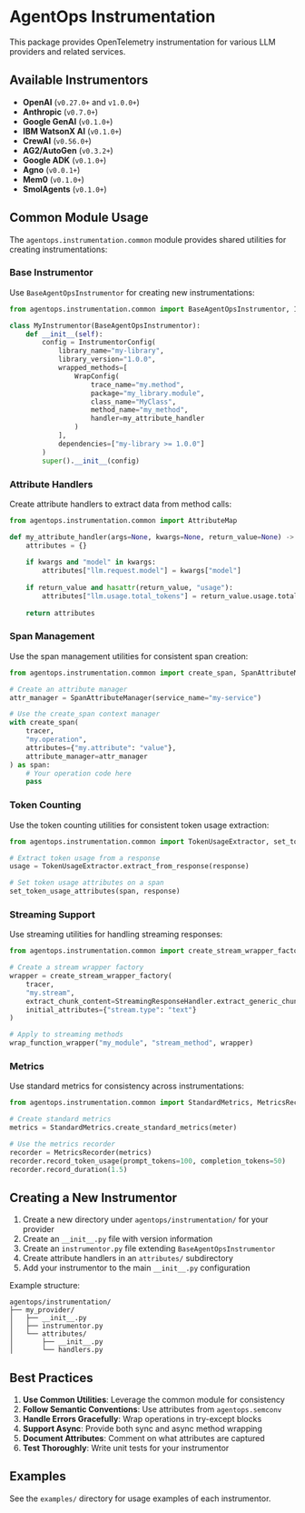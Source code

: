 # AgentOps Instrumentation

This package provides OpenTelemetry instrumentation for various LLM providers and related services.

## Available Instrumentors

- **OpenAI** (`v0.27.0+` and `v1.0.0+`)
- **Anthropic** (`v0.7.0+`)
- **Google GenAI** (`v0.1.0+`)
- **IBM WatsonX AI** (`v0.1.0+`)
- **CrewAI** (`v0.56.0+`)
- **AG2/AutoGen** (`v0.3.2+`)
- **Google ADK** (`v0.1.0+`)
- **Agno** (`v0.0.1+`)
- **Mem0** (`v0.1.0+`)
- **SmolAgents** (`v0.1.0+`)

## Common Module Usage

The `agentops.instrumentation.common` module provides shared utilities for creating instrumentations:

### Base Instrumentor

Use `BaseAgentOpsInstrumentor` for creating new instrumentations:

```python
from agentops.instrumentation.common import BaseAgentOpsInstrumentor, InstrumentorConfig, WrapConfig

class MyInstrumentor(BaseAgentOpsInstrumentor):
    def __init__(self):
        config = InstrumentorConfig(
            library_name="my-library",
            library_version="1.0.0",
            wrapped_methods=[
                WrapConfig(
                    trace_name="my.method",
                    package="my_library.module",
                    class_name="MyClass",
                    method_name="my_method",
                    handler=my_attribute_handler
                )
            ],
            dependencies=["my-library >= 1.0.0"]
        )
        super().__init__(config)
```

### Attribute Handlers

Create attribute handlers to extract data from method calls:

```python
from agentops.instrumentation.common import AttributeMap

def my_attribute_handler(args=None, kwargs=None, return_value=None) -> AttributeMap:
    attributes = {}
    
    if kwargs and "model" in kwargs:
        attributes["llm.request.model"] = kwargs["model"]
    
    if return_value and hasattr(return_value, "usage"):
        attributes["llm.usage.total_tokens"] = return_value.usage.total_tokens
    
    return attributes
```

### Span Management

Use the span management utilities for consistent span creation:

```python
from agentops.instrumentation.common import create_span, SpanAttributeManager

# Create an attribute manager
attr_manager = SpanAttributeManager(service_name="my-service")

# Use the create_span context manager
with create_span(
    tracer,
    "my.operation",
    attributes={"my.attribute": "value"},
    attribute_manager=attr_manager
) as span:
    # Your operation code here
    pass
```

### Token Counting

Use the token counting utilities for consistent token usage extraction:

```python
from agentops.instrumentation.common import TokenUsageExtractor, set_token_usage_attributes

# Extract token usage from a response
usage = TokenUsageExtractor.extract_from_response(response)

# Set token usage attributes on a span
set_token_usage_attributes(span, response)
```

### Streaming Support

Use streaming utilities for handling streaming responses:

```python
from agentops.instrumentation.common import create_stream_wrapper_factory, StreamingResponseHandler

# Create a stream wrapper factory
wrapper = create_stream_wrapper_factory(
    tracer,
    "my.stream",
    extract_chunk_content=StreamingResponseHandler.extract_generic_chunk_content,
    initial_attributes={"stream.type": "text"}
)

# Apply to streaming methods
wrap_function_wrapper("my_module", "stream_method", wrapper)
```

### Metrics

Use standard metrics for consistency across instrumentations:

```python
from agentops.instrumentation.common import StandardMetrics, MetricsRecorder

# Create standard metrics
metrics = StandardMetrics.create_standard_metrics(meter)

# Use the metrics recorder
recorder = MetricsRecorder(metrics)
recorder.record_token_usage(prompt_tokens=100, completion_tokens=50)
recorder.record_duration(1.5)
```

## Creating a New Instrumentor

1. Create a new directory under `agentops/instrumentation/` for your provider
2. Create an `__init__.py` file with version information
3. Create an `instrumentor.py` file extending `BaseAgentOpsInstrumentor`
4. Create attribute handlers in an `attributes/` subdirectory
5. Add your instrumentor to the main `__init__.py` configuration

Example structure:
```
agentops/instrumentation/
├── my_provider/
│   ├── __init__.py
│   ├── instrumentor.py
│   └── attributes/
│       ├── __init__.py
│       └── handlers.py
```

## Best Practices

1. **Use Common Utilities**: Leverage the common module for consistency
2. **Follow Semantic Conventions**: Use attributes from `agentops.semconv`
3. **Handle Errors Gracefully**: Wrap operations in try-except blocks
4. **Support Async**: Provide both sync and async method wrapping
5. **Document Attributes**: Comment on what attributes are captured
6. **Test Thoroughly**: Write unit tests for your instrumentor

## Examples

See the `examples/` directory for usage examples of each instrumentor.
